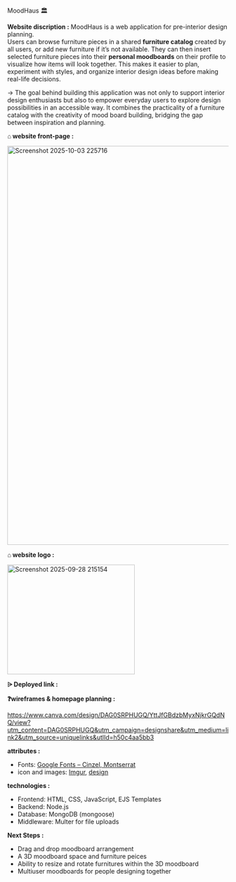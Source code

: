 
MoodHaus 🏛️

 **Website discription :** MoodHaus is a web application for pre-interior design planning.  
Users can browse furniture pieces in a shared **furniture catalog** created by all users, or add new furniture if it’s not available. They can then insert selected furniture pieces into their **personal moodboards** on their profile to visualize how items will look together. This makes it easier to plan, experiment with styles, and organize interior design ideas before making real-life decisions.  

→ The goal behind building this application was not only to support interior design enthusiasts but also to empower everyday users to explore design possibilities in an accessible way. It combines the practicality of a furniture catalog with the creativity of mood board building, bridging the gap between inspiration and planning.

**⌂ website front-page :**
 
<img width="1915" height="909" alt="Screenshot 2025-10-03 225716" src="https://github.com/user-attachments/assets/239e3395-054d-4ea7-9970-3e89c0ceb540" />


**⌂ website logo :**

<img width="290" height="250" alt="Screenshot 2025-09-28 215154" src="https://github.com/user-attachments/assets/4468eb8c-8c6b-47c5-8f77-2d3e55cd1140" />

 **⩥ Deployed link :** 

**❓wireframes & homepage planning :** 

https://www.canva.com/design/DAG0SRPHUGQ/YttJfGBdzbMyxNjkrGQdNQ/view?utm_content=DAG0SRPHUGQ&utm_campaign=designshare&utm_medium=link2&utm_source=uniquelinks&utlId=h50c4aa5bb3

**attributes :** 
- Fonts: [Google Fonts – Cinzel, Montserrat](https://fonts.google.com/)  
- icon and images: [Imgur](https://imgur.com/), [design](https://www.design.com/s/logo-maker?code=25OFFSEM&utm_medium=cpc&utm_source=google&utm_campaign=middleeast_generic_logo_ai_max&utm_adgroup=logos&utm_content=769431353649&utm_keyword=logo+maker&utm_network=g&gad_source=1&gad_campaignid=20838923223&gbraid=0AAAAADwF9LAgpAlpqq-GILjKrZIIHXQ_q&gclid=CjwKCAjwuePGBhBZEiwAIGCVS0kBy7sjGvCZeo14NKUrj8xLglqJFuDwvmKLSUHGCe6AFUy1y8LBoBoChooQAvD_BwE)

**technologies :**
- Frontend: HTML, CSS, JavaScript, EJS Templates  
- Backend: Node.js
- Database: MongoDB (mongoose)
- Middleware: Multer for file uploads

**Next Steps :**
- Drag and drop moodboard arrangement
- A 3D moodboard space and furniture peices
- Ability to resize and rotate furnitures within the 3D moodboard
- Multiuser moodboards for people designing together

  
